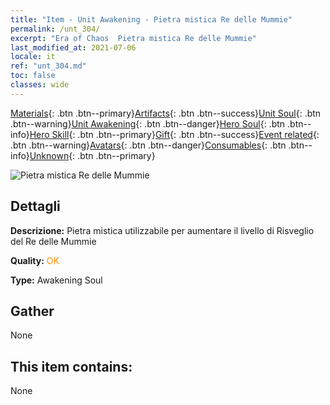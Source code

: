 ```yaml
---
title: "Item - Unit Awakening - Pietra mistica Re delle Mummie"
permalink: /unt_304/
excerpt: "Era of Chaos  Pietra mistica Re delle Mummie"
last_modified_at: 2021-07-06
locale: it
ref: "unt_304.md"
toc: false
classes: wide
---
```

 [Materials](/ItemsIT/){: .btn .btn--primary}[Artifacts](/ItemsIT/Artifacts/){: .btn .btn--success}[Unit Soul](/ItemsIT/UnitSoul/){: .btn .btn--warning}[Unit Awakening](/ItemsIT/UnitAwakening/){: .btn .btn--danger}[Hero Soul](/ItemsIT/HeroSoul/){: .btn .btn--info}[Hero Skill](/ItemsIT/HeroSkill/){: .btn .btn--primary}[Gift](/ItemsIT/Gift/){: .btn .btn--success}[Event related](/ItemsIT/Events/){: .btn .btn--warning}[Avatars](/ItemsIT/Avatars/){: .btn .btn--danger}[Consumables](/ItemsIT/Consumables/){: .btn .btn--info}[Unknown](/ItemsIT/Unknown/){: .btn .btn--primary}

 ![Pietra mistica Re delle Mummie](/images/u/tia_munaiyi.jpg)

## Dettagli
 **Descrizione:** Pietra mistica utilizzabile per aumentare il livello di Risveglio del Re delle Mummie

 **Quality:** <span style="color: #FF8C00">OK</span>

 **Type:** Awakening Soul

## Gather

  None

## This item contains:

  None

